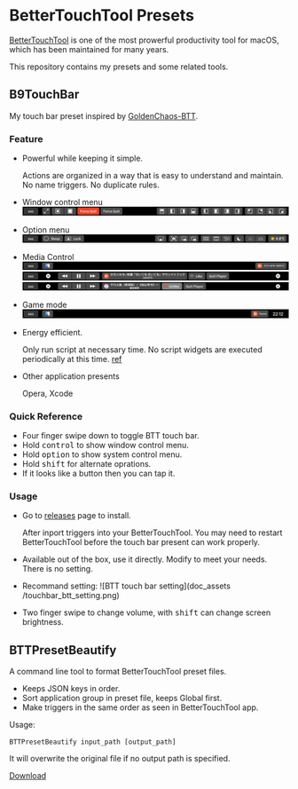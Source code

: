 # BetterTouchTool Presets

[BetterTouchTool](https://www.folivora.ai) is one of the most prowerful productivity tool for macOS, which has been maintained for many years.

This repository contains my presets and some related tools.

## B9TouchBar

My touch bar preset inspired by [GoldenChaos-BTT](https://community.folivora.ai/t/goldenchaos-btt-a-complete-touch-bar-ui-replacement-preset/1281).

### Feature

- Powerful while keeping it simple.

    Actions are organized in a way that is easy to understand and maintain.
    No name triggers.
    No duplicate rules.

- Window control menu
    ![Window control screenshot](doc_assets/touchbar_window_control.png)

- Option menu
    ![Option menu screenshot](doc_assets/touchbar_option_menu.png)

- Media Control
    ![Player Control Mini](doc_assets/touchbar_init.png)
    ![Player Control Menu](doc_assets/touchbar_player_control.png)
    ![Player Control Like](doc_assets/touchbar_player_control_like.png)

- Game mode
    ![Game mode screenshot](doc_assets/touchbar_game_mode.png)

- Energy efficient.

    Only run script at necessary time.
    No script widgets are executed periodically at this time. [ref](https://community.folivora.ai/t/updated-testing-the-battery-life-impact-of-applescript-widgets/3189)

- Other application presents

    Opera, Xcode

### Quick Reference

- Four finger swipe down to toggle BTT touch bar.
- Hold <kbd>control</kbd> to show window control menu.
- Hold <kbd>option</kbd> to show system control menu.
- Hold <kbd>shift</kbd> for alternate oprations.
- If it looks like a button then you can tap it.

### Usage

- Go to [releases](https://github.com/BB9z/BetterTouchTool-B9Presets/releases) page to install.

    After inport triggers into your BetterTouchTool. You may need to restart BetterTouchTool before the touch bar present can work properly.

- Available out of the box, use it directly. Modify to meet your needs. There is no setting.

- Recommand setting:
    ![BTT touch bar setting](doc_assets
    /touchbar_btt_setting.png)

- Two finger swipe to change volume, with <kbd>shift</kbd> can change screen brightness.

## BTTPresetBeautify

A command line tool to format BetterTouchTool preset files.

- Keeps JSON keys in order.
- Sort application group in preset file, keeps Global first.
- Make triggers in the same order as seen in BetterTouchTool app.

Usage:

```shell
BTTPresetBeautify input_path [output_path]
```

It will overwrite the original file if no output path is specified.

[Download](https://github.com/BB9z/BetterTouchTool-B9Presets/releases/tag/beautify_v1.0)
